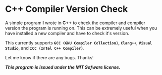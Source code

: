 # C++ Compiler Version Check
A simple program I wrote in **C++** to check the compiler and compiler version the program is running on. This can be extremely useful when you have installed a new compiler and have to check it's version.

This currently supports **`GCC (GNU Compiler Collection)`**, **`Clang++`**, **`Visual Studio`**, and **`ICC (Intel C++ Compiler)`**.

Let me know if there are any bugs. Thanks!


___This program is issued under the MIT Sofware license.___
